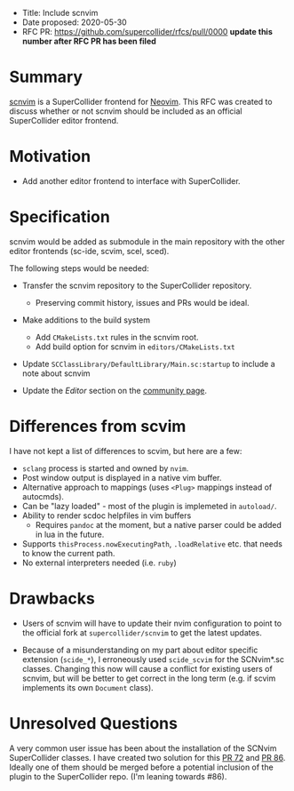 - Title: Include scnvim
- Date proposed: 2020-05-30
- RFC PR: https://github.com/supercollider/rfcs/pull/0000 **update this number after RFC PR has been filed**

# Summary

[scnvim](https://github.com/davidgranstrom/scnvim) is a SuperCollider frontend for [Neovim](https://github.com/neovim/neovim). This RFC was created to discuss whether or not scnvim should be included as an official SuperCollider editor frontend.

# Motivation

* Add another editor frontend to interface with SuperCollider.

# Specification

scnvim would be added as submodule in the main repository with the other editor frontends (sc-ide, scvim, scel, sced).

The following steps would be needed:

- Transfer the scnvim repository to the SuperCollider repository.
  - Preserving commit history, issues and PRs would be ideal.

- Make additions to the build system
  - Add `CMakeLists.txt` rules in the scnvim root.
  - Add build option for scnvim in `editors/CMakeLists.txt`

- Update `SCClassLibrary/DefaultLibrary/Main.sc:startup` to include a note about scnvim

- Update the *Editor* section on the [community page](https://supercollider.github.io/community/systems-interfacing-with-sc).

# Differences from scvim

I have not kept a list of differences to scvim, but here are a few:

* `sclang` process is started and owned by `nvim`.
* Post window output is displayed in a native vim buffer.
* Alternative approach to mappings (uses `<Plug>` mappings instead of autocmds).
* Can be "lazy loaded" - most of the plugin is implemeted in `autoload/`.
* Ability to render scdoc helpfiles in vim buffers
  - Requires `pandoc` at the moment, but a native parser could be added in lua in the future.
* Supports `thisProcess.nowExecutingPath`, `.loadRelative` etc. that needs to know the current path.
* No external interpreters needed (i.e. `ruby`)

# Drawbacks

* Users of scnvim will have to update their nvim configuration to point to the official fork at `supercollider/scnvim` to get the latest updates.

* Because of a misunderstanding on my part about editor specific extension (`scide_*`), I erroneously used `scide_scvim` for the SCNvim*.sc classes. Changing this now will cause a conflict for existing users of scnvim, but will be better to get correct in the long term (e.g. if scvim implements its own `Document` class).

# Unresolved Questions

A very common user issue has been about the installation of the SCNvim SuperCollider classes. I have created two solution for this [PR 72](https://github.com/davidgranstrom/scnvim/pull/72) and [PR 86](https://github.com/davidgranstrom/scnvim/pull/86). Ideally one of them should be merged before a potential inclusion of the plugin to the SuperCollider repo. (I'm leaning towards #86).
